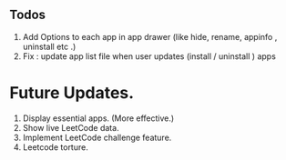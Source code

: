## Todos
1. Add Options to each app in app drawer (like hide, rename, appinfo , uninstall etc .)
2. Fix : update app list file when user updates (install / uninstall ) apps

# Future Updates.
1. Display essential apps. (More effective.)
2. Show live LeetCode data.
3. Implement LeetCode challenge feature.
4. Leetcode torture.